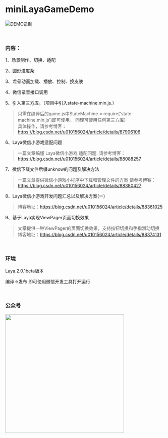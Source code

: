 # miniLayaGameDemo
  
![DEMO录制](https://github.com/longyinzaitian/miniLayaGameDemo/blob/master/demo.gif)
   
   
&nbsp;
### 内容：

1、场景制作、切换、适配  
  
2、圆形进度条  
  
3、龙骨动画加载、播放、控制、换皮肤  
  
4、微信录音接口调用  
  
5、引入第三方库。（项目中引入state-machine.min.js.）  
>   只需在编译后的game.js中StateMachine = require('state-machine.min.js')即可使用。 同理可使用任何第三方库）   
>   具体操作，请参考博客：https://blog.csdn.net/u010156024/article/details/87906106

6、Laya微信小游戏适配问题  
> 一篇文章搞懂 Laya微信小游戏 适配问题.
> 请参考博客： https://blog.csdn.net/u010156024/article/details/88088257

7、微信下载文件后缀unknow的问题及解决方法
> 一篇文章提供微信小游戏小程序中下载和管理文件的方案
> 请参考博客：https://blog.csdn.net/u010156024/article/details/88380427

8、Laya微信小游戏开发问题汇总以及解决方案(一)
> 博客地址：https://blog.csdn.net/u010156024/article/details/88361025

9、基于Laya实现ViewPager页面切换效果
> 文章提供一种ViewPager的页面切换效果，支持按钮切换和手指滑动切换
> 博客地址：https://blog.csdn.net/u010156024/article/details/88374131

  
  
&nbsp;
### 环境  
  
Laya.2.0.1beta版本  
  
编译->发布  即可使用微信开发工具打开运行  


&nbsp;
### 公众号    

<img with="540" height="376" src="https://img-blog.csdnimg.cn/20190225010002934.png?x-oss-process=image/watermark,type_ZmFuZ3poZW5naGVpdGk,shadow_10,text_aHR0cHM6Ly9ibG9nLmNzZG4ubmV0L3UwMTAxNTYwMjQ=,size_16,color_FFFFFF,t_70"></img>